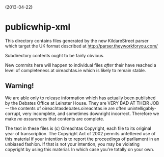 (2013-04-22)

publicwhip-xml
==============

This directory contains files generated by the new KildareStreet parser which target the UK format described
at http://parser.theyworkforyou.com/

Subdirectory contents ought to be fairly obvious.

New commits here will happen to individual files *after* their have reached a level of completeness at oireachtas.ie 
which is likely to remain stable.

Warning!
--------

We are able only to release information which has actually been published by the Debates Office at Leinster House. 
They are VERY BAD AT THEIR JOB -- the contents of oireachtasdebates.oireachtas.ie are often unintelligably-corrupt, 
very incomplete, and sometimes downright incorrect. Therefore we make *no assurances* that contents are complete.

The text in these files is (c) Oireachtas Copyright, each file to its original year of transcription.  The Copyright
Act of 2002 permits unfettered use of this material if your intention is to report the proceedings of parliament
in an unbiased fashion.  If that is not your intention, you may be violating copyright by using this material. 
In which case you're totally on your own.
